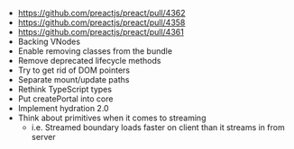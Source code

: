 - https://github.com/preactjs/preact/pull/4362
- https://github.com/preactjs/preact/pull/4358
- https://github.com/preactjs/preact/pull/4361
- Backing VNodes
- Enable removing classes from the bundle
- Remove deprecated lifecycle methods
- Try to get rid of DOM pointers
- Separate mount/update paths
- Rethink TypeScript types
- Put createPortal into core
- Implement hydration 2.0
- Think about primitives when it comes to streaming
  - i.e. Streamed boundary loads faster on client than it streams in from server

